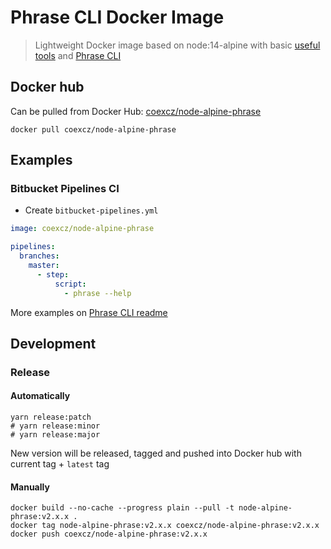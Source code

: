 # Phrase CLI Docker Image

> Lightweight Docker image based on node:14-alpine with basic [useful tools](https://github.com/COEXCZ/node-alpine#node-alpine-docker-image-with-basic-useful-tools) and [Phrase CLI](https://phrase.com/cli/)

## Docker hub

Can be pulled from Docker Hub: [coexcz/node-alpine-phrase](https://hub.docker.com/r/coexcz/node-alpine-phrase/tags)

```docker
docker pull coexcz/node-alpine-phrase
```

## Examples

### Bitbucket Pipelines CI

- Create `bitbucket-pipelines.yml`

```yml
image: coexcz/node-alpine-phrase

pipelines:
  branches:
    master:
      - step:
          script:
            - phrase --help
```

More examples on [Phrase CLI readme](https://github.com/phrase/phrase-cli/blob/master/README.md)

## Development

### Release

#### Automatically

```shell
yarn release:patch
# yarn release:minor
# yarn release:major
```

New version will be released, tagged and pushed into Docker hub with current tag + `latest` tag

#### Manually

```docker
docker build --no-cache --progress plain --pull -t node-alpine-phrase:v2.x.x .
docker tag node-alpine-phrase:v2.x.x coexcz/node-alpine-phrase:v2.x.x
docker push coexcz/node-alpine-phrase:v2.x.x
```
